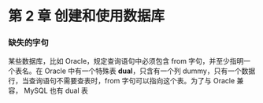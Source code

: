 # 第 2 章 创建和使用数据库

### 缺失的字句

某些数据库，比如 Oracle，规定查询语句中必须包含 from 字句，并至少指明一个表名。在 Oracle 中有一个特殊表 **dual**，只含有一个列 dummy，只有一个数据行，当查询语句不需要查表时，from 字句可以指向这个表。为了与 Oracle 兼容， MySQL 也有 dual 表